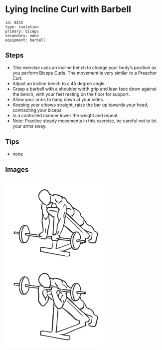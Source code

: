 # Lying Incline Curl with Barbell
> 

``` 
id: 0215 
type: isolation 
primary: biceps 
secondary: none 
equipment: barbell 
``` 

## Steps

 - This exercise uses an incline bench to change your body’s position as you perform Biceps Curls. The movement is very similar to a Preacher Curl.
 - Adjust an incline bench to a 45 degree angle.
 - Grasp a barbell with a shoulder width grip and lean face down against the bench, with your feet resting on the floor for support.
 - Allow your arms to hang down at your sides.
 - Keeping your elbows straight, raise the bar up towards your head, contracting your biceps.
 - In a controlled manner lower the weight and repeat.
 - Note: Practice steady movements in this exercise, be careful not to let your arms sway.

## Tips

 - none

## Images

<svg width="236pt" height="200pt" viewBox="0 0 236 200" xmlns="http://www.w3.org/2000/svg">
  <g fill="#FFF">
    <path d="M0 0h236v200H0V0m79.6 42.08c.62 6.42 4.73 11.72 9.56 15.71-1.68 3.53-2.71 7.37-2.83 11.3-.37 3.17 2.49 5.67 2.17 8.84-.29 4.69 1.01 9.28.91 13.96-.88 4.84-2.78 9.83-1.38 14.77 1.31 6.07 2.29 12.23 2.2 18.46-.62 3.69-5.05 3.81-7.75 5.24l.04 2.55c-.55.33-1.63.99-2.18 1.32-7-.87-13.89-2.59-20.95-2.93-.72-5.98-1.36-12.48-5.22-17.39-2.01-2.81-5.75-3.16-8.92-3.18-7.59 1.82-10.56 10.19-11.78 17.04-3.93-.4-7.83-1-11.75-1.48-.5 1.5-1.41 2.93-1.43 4.55.31 2.67 3.81 1.05 5.4 1.55l-.37-.66c-1.1-.74-2.29-1.3-3.57-1.7.34-.37 1.02-1.11 1.37-1.48 3.28.04 6.51.79 9.78 1.06.03.48.08 1.43.11 1.91-2.2-.08-4.41-.14-6.62-.13l.21.78c1.16 2.1 4.18.78 6.15 1.31.04 7.39.96 16.51 7.8 20.88 3.63.32 8.06 1.04 10.9-1.87 4.25-3.88 5.72-9.68 7.12-15.03 7.99 1.13 16.03 1.89 24.02 3.03l-.27 1.95c.66-.96 1.31-1.94 1.95-2.91 2.04-.62 4.66-.52 5.67-2.82-1.92.19-3.82.44-5.71.75.02-.99.08-2.95.11-3.93.45-.79.89-1.58 1.34-2.37 2.61-1.24 5.98-2.46 6.55-5.71.61-6.75-1.08-13.38-1.98-20.02-2.16-7.57 3.71-14.61 2.48-22.23l-1.6 3.44c-1.46-4.77.08-9.83-1.55-14.52-1.5-4.39-1-9.3 1.02-13.43 3.23 3.71 8.79 7.5 13.69 4.64 2.81-2.54 5.36-5.5 9.27-6.39-.13.77-.38 2.32-.51 3.1l-1.2-.94c-.62 2.95-.59 6.01-1.47 8.9-2.95-.09-6.15-.79-8.82.87-1.19-1.34-2.39-2.67-3.74-3.86.45 1.93 1.12 3.8 1.81 5.65-2.02 4.98 1.33 9.36 3.78 13.37.09 8.72 2.8 17.4 1.09 26.12-1.57 6.56-3.48 13.11-3.8 19.89.05 1.72-.94 4.23 1.55 4.89.36-2.17.66-4.34.88-6.53.82-10.54 5.79-20.83 3.39-31.52-1.01-3.78-1.22-7.67-1.31-11.57 3.52 3.17 7.49 5.75 11.36 8.45-1.25 11.88-1.56 23.83-2.44 35.73-.28 2.51-.91 5.19.61 7.44 1.26-.98 2.55-1.92 3.84-2.87.08.51.26 1.52.34 2.02.49-.15 1.48-.47 1.97-.62 1.27-3.21 3.61-6 4.14-9.48.73-4.92.76-9.92 1.46-14.84 2.21-6.28 7.23-11.69 7.46-18.61-1.41 2.06-2.25 4.42-3.46 6.59-.23-.09-.69-.25-.92-.33-.99-3.86-2.62-7.7-2.12-11.77.42-4.24 1.04-8.53 2.68-12.49.77.15 2.32.47 3.09.63-2.02-3.24-5.3-5.22-8.3-7.4-.71-3.74-2.65-6.98-4.45-10.27-.92.84-1.84 1.68-2.75 2.53l2.48.48c1.28 2.57 2.17 5.3 3.24 7.95-3.59-1.14-7.4-1.15-11.13-.9.1-1.76.48-3.51.99-5.19 1.03-.98 2.23-1.76 3.25-2.75-.06-1.64-1.56-2.85-2.2-4.3-1.61.1-3.22.28-4.82.47.33-5.09.02-10.19-.36-15.26-.65.43-1.3.87-1.94 1.31.42 2.7.43 5.44.51 8.17.34 5.11-2.55 10.56-7.34 12.63-1.81-.79-3.86-1.24-5.41-2.53-5.49-5.21-12.64-10.05-13.5-18.26.56-4.39 2.95-8.33 5.92-11.51 2.38-2.01 5.6-2.69 8.64-2.72 5.58 1.12 9.03 6.49 10.01 11.77 4.09-1.19 7.63 2.82 11.41 2.05-.2-.54-.62-1.62-.82-2.16 5.58-.74 10.8 1.24 15.9 3.2 3.06 1.66 3.4 5.83 6.42 7.49-.17-2.09-.6-4.13-1.17-6.13 5.1 2.92 9.69 7.28 10.63 13.36 8.12 2.65 11.25 11.11 15.71 17.54.47-.92.9-1.86 1.31-2.81 1.33 2.08 4.12 1.39 5.94 2.64 2.13 1.56 4.23 3.17 6.21 4.91 2.61 2.94 2.82 7.07 3.98 10.65 2.38 2.22 5.25 3.94 7.23 6.6-.5 2.89-.26 5.84-.65 8.73-1.69 3.58-5.52 5.11-9.2 5.66-7.85-6.39-14.03-14.5-21.73-21.04l2.74-.52c.24.48.72 1.44.95 1.93 2.17-2.01 4.01-4.37 4.5-7.37.23.46.67 1.37.9 1.83.25-3.59.58-7.2.13-10.79-.46-.16-1.38-.47-1.84-.63.01 3.73 1.03 8.1-1.77 11.16-1.2 2.33-4.06 2.52-5.99 3.98-2.88-2.83-5.53-6.01-9.13-7.98.06-2.71.1-5.42.17-8.13 2.01-.45 3.95-1.76 6.03-1.59 1.82 1.44 3.46 3.45 6.06 3.12-1.35-1.9-3-3.63-5.08-4.73-2.29-1.79-4.85.54-7.2.96-.46-3.35.66-7.61-2.06-10.2-.81 3.32.56 6.64.47 9.99-.04 6.52-.01 13.15-1.93 19.45-.48.33-1.45.98-1.93 1.3-.28-4.14.27-8.3 2.2-12.01-.37-.18-1.1-.55-1.47-.73-2.78 4.52-3.03 10.09-2.18 15.2l1.4-2.3c.33.79.64 1.59.95 2.39-1.47 3.02-.94 6.32-1.05 9.54-1.03 3.89-2.76 7.57-3.44 11.56-1.44 6.85-6.3 12.45-7.26 19.41-1.59-.26-3.18-.52-4.77-.77 1.34 2.08 4.35 4.17 2.52 6.89-1.74 2.49-5.41.77-7.23 2.93 1.61.44 3.26.76 4.9 1.1l-1.65 2.64c-3.94.26-7.73-.87-11.53-1.69-.98-2.69-2.64-5.93.25-8.18-.69-.36-1.38-.72-2.08-1.06-3.44 1.29-7.03-.34-10.54-.38-.33-.35-.97-1.05-1.29-1.4-.58 2.99-1.27 6.06-3.82 8.02-4.45-.12-8.88-.44-13.23-1.44 3.91 3.3 9.24 3.59 14.11 3.49 1.08-.47 1.78-1.48 2.63-2.26 3.46-.01 6.95.04 10.34.87.97.9 1.1 2.32 1.67 3.46 1.59.66 2.19 2.03 1.87 3.69.36-.81.65-1.65.86-2.52 3.02.79 6.12 1.16 9.23 1.42.18 2.03.33 4.11-.3 6.09-1.22 4.22-1.5 8.62-2.31 12.93 7.56-1.07 14.42-4.59 21.58-7.04 4.82-1.68 9.52-3.69 14.29-5.52.69 2.79 1.39 5.58 2.42 8.27-6.67 3.1-13.49 5.82-20.52 8-2.85.19-5.71-.16-8.57-.07 7.74 3.23 16.31 3.71 24.53 5.05.16 3.02.4 6.36-3.02 7.64l-.57-1.11c-.23.81-.68 2.44-.91 3.25 2.17-.88 4.25-1.93 6.31-3.02.01-2.81-.11-5.62-.27-8.42-4.72-.62-9.45-1.25-14.07-2.44 6.04-2.17 12.06-4.4 17.8-7.27 1.45 1.47 2.94 2.91 4.5 4.26 2.47-.07 4.98.33 7.44-.07 5.56-2.15 7.88-8.2 9.48-13.46 2.68-.57 6.45-.59 7.53-3.66.76.26 2.27.78 3.03 1.05.83-.67 1.67-1.34 2.51-2 .61-3.09-.29-6.11-.54-9.18 1.93.39 3.87.75 5.82 1.07 1.73-2.35 4.54-4.84 3.32-8.09-.63-4.32-4.6-6.67-7.31-9.62 4.24 1.44 8.39 3.15 12.6 4.66-.08 4.27-1.24 8.43-1.47 12.69-2.26 1.05-4.64 1.92-6.73 3.28-.16 2.03-.14 4.77 1.89 5.92 4.62 1.39 9.59 2.69 14.39 1.44 2.47-1.6 3.28-4.62 3.5-7.37.45-4.45 2.18-8.59 3.32-12.86 1.05-2.42-.9-4.5-2.25-6.28-2.05-1.85-5.79-1.89-6.57-4.95-1.63-5.4-5.49-10.18-10.9-12.08-2.49-.61-4.9-1.47-7.08-2.82-.82-5.31-5.31-8.68-7.17-13.5-1.58-2.27-4.12-3.63-6.15-5.45-.47-2.48-.79-5.06-1.95-7.33-2.34-4.22-6.69-6.64-10.3-9.63-4.45-1.23-8.79-3.91-11.04-8.06-2.48-4.15-6.89-6.48-10.28-9.79-1.73-5.76-6.29-11.26-12.54-12.06-7.24-4.21-16.09-6.61-24.28-3.74-4.57-.71-6.81-4.81-8.82-8.48-1.83-3.69-6.28-4.18-9.84-5.07-7.95 1.65-14.77 8.83-14.54 17.2m39.64 4.83c.31 1.63.61 3.27.87 4.91 1.61 2.75 4.09 6.2 7.74 4.51-1.98-1.89-4.01-3.74-6.24-5.33-.21-1.05-.42-2.11-.62-3.16-.43-.24-1.31-.7-1.75-.93m14.09 6.71c-2.77 1.4-4.89 3.71-6.2 6.51 2.99-2.02 6.21-3.71 9.06-5.94-.22-.95-.64-2.84-.85-3.78-.71 1.04-1.37 2.12-2.01 3.21m6.28 16.39c1.91-3.12 3.8-6.41 3.87-10.19-3.17 2.4-2.81 6.73-3.87 10.19m-41.69 26.2c-1.48-1.63-2.77-3.56-4.83-4.52.63 2.98 2.7 5.28 4.5 7.62 2.53-2.78 4.84-6.06 5.36-9.88-2.41 1.64-3.62 4.36-5.03 6.78m-.86 34.3c.97-.11 1.94-.22 2.91-.34-.74-.47-2.22-1.4-2.96-1.86.57-3.19 1.18-6.38 1.34-9.63-3.97 2.39-2.42 8.14-1.29 11.83m26.44 4.07c2.7-.46 3.57-3.16 4.85-5.16.77-1.63 2.48-3.36 1.22-5.23-2.44 3.2-4.44 6.72-6.07 10.39m-10.37 18.2c-.61 4.77-.93 9.59-1.54 14.38-5.34-1.71-11.02-1.77-16.48-2.96-3.64-.84-7.4-.1-11.07.17-.33 3.5-.19 7.02-.21 10.54 2.35.29 4.69.59 7.04.89-.3-.59-.89-1.76-1.19-2.35-.75.04-2.25.12-3 .15-.54-2.43-1.04-4.87-1.47-7.32 2.68-.07 5.34-.37 8.01-.67 6.03.79 11.86 2.78 17.97 3.01 1.1-1.43 2.77-2.64 2.79-4.63.41-3.92.63-8-.35-11.85-.12.16-.37.48-.5.64M91.75 176.4c17.79 2.57 35.35 6.67 53.11 9.46-.28-.57-.85-1.72-1.14-2.29-3.49-.02-6.87-.95-10.28-1.57-12.18-2.23-24.35-4.53-36.55-6.72-1.77-.47-3.83-.45-5.22-1.81.04.97.07 1.95.08 2.93m53.59 8.84c-.22 1.87 4.77 1.08 2.85-.44-.71.11-2.13.33-2.85.44z"/>
    <path d="M103.07 70.49c7.44-.73 14.99-1.43 22.37-.02 1.01 1.05 2.04 2.07 3.1 3.07-1.04 1.99-2.35 3.98-2.42 6.31-.33 4.19-1.08 8.43-.48 12.62.93 3.46 2.65 6.69 2.9 10.33-5.13 6.29-4.51 14.93-5.13 22.54-.13.11-.37.33-.5.44.03 3.65-2.59 7.08-6.45 7.02-.16-14.62 1.98-29.16 2.07-43.78-.54.37-1.62 1.12-2.16 1.5-5.42-4-12.12-7.4-14.73-14.01-1.07-2.11.26-4.29 1.43-6.02m1.21 6.24c2.93 1.63 6.47 1.04 9.69 1.39 3.84-.1 7.82 1.54 11.52-.01-6.82-1.94-14.24-3.71-21.21-1.38zM147.69 84.4c9.62 10.06 20.44 18.88 30.35 28.65 2.81 3.13 6.6 5.11 9.53 8.12 4.63 4.67 9.68 8.91 14.28 13.63-.62 2.18-1.35 4.34-2.24 6.43-2.64.35-5.26.84-7.85 1.46.04 1.74.06 3.49.09 5.24-3.65-.59-7.29-1.25-10.97-1.67-1.46.1-2-1.44-2.85-2.3-.99 2.34-3.68 1.35-5.66 1.79-1.53 1.32-.8 3.68-1.03 5.46 3.11.63 6.23 1.24 9.41 1.38-1.64 5.38-2.92 12.07-8.41 14.86-3.26.35-7.83 1.39-9.82-2.04-4.09-5.57-4.1-12.96-3.61-19.55.91-7.09 3.76-15.48 11.33-17.78-7.46 7.01-9.47 18.18-8.11 27.95 1.15 4.25 1.3 10.56 6.64 11.63-5.73-8.49-6.05-19.49-3.04-29.02 1.1-3.7 4.25-6.38 5.06-10.19 6.54 0 8.89 7.07 9.62 12.42.54 1.32-.35 3.95 1.56 4.25 1.51-2.86.22-6.23-.66-9.11-1.21-3.74-3.44-7.13-6.75-9.31-3.74-.26-7.63-.31-10.72 2.17-7.19-6.28-13.96-13.21-22.45-17.79 1.06-2.77 2.05-5.58 3.4-8.23-.41-.4-1.21-1.19-1.62-1.58 1.5-5.63 2.9-11.28 4.52-16.87m-.75 5.74c3.18 4.99 8.22 8.4 12.1 12.81 7.01 5.96 13.12 12.83 19.72 19.21 2.82 2.66 5.09 5.94 8.43 8.01-3.15-5.7-8.33-9.92-12.83-14.53-3.8-3.55-7.1-7.63-11.23-10.83-5.81-4.44-9.93-10.77-16.19-14.67z"/>
    <path d="M190.33 99.86c2.72 3.58 3.35 8.8 7.67 11.06 2.76 1.95 6.59 1.57 9.04 4.03 3.4 2.65 3.98 7.24 6.5 10.52 2.33 1.89 5.26 2.87 7.6 4.79-.39 7.21-3.59 13.88-4.49 21.03-4.57 2.47-9.66.49-14.3-.61-.02-.64-.05-1.92-.06-2.56 1.79-.66 4.32-.54 5.16-2.57 3.26-4.61 1.32-10.46 2.58-15.65-4.34-2.76-9.52-3.62-14.18-5.67-5.97-2.15-10.13-7.13-14.96-10.98 3.86.5 6.85-2.24 8.79-5.23.67-2.66.49-5.44.65-8.16zM41.88 114.81c2.34-2.45 5.93-1.44 8.92-1.5 5.24 4.35 5.78 11.4 6.81 17.64-2.97-.49-5.93-.98-8.91-1.39-.62 1.28-1.24 2.56-1.87 3.84 1.93 3.56 6.69 2.41 9.97 3.52-1.61 5.11-2.63 11.21-7.46 14.39-3.15.82-7.32 1.98-9.87-.75-3.67-3.85-4.28-9.5-4.77-14.56.08-7.48 1.24-15.97 7.18-21.19m.61 2.04c-4.65 8.04-5.32 17.85-3.59 26.83 1.05 3.18 1.86 7.72 5.98 8.13-5.42-8.03-5.78-18.48-3.41-27.61.72-4.16 4.26-6.98 5.27-10.97-1.75.75-3.34 1.91-4.25 3.62zM141.3 112.56c2.15 2.62 4.97 4.52 7.52 6.71 4.3 4.08 8.54 8.42 13.78 11.3-2.91 3.73-4.3 8.28-5.57 12.76-8.11-1.27-16.34-1.66-24.44-2.99-.35-1.52-.71-3.03-1.08-4.54 3.66-7.55 8.01-14.96 9.79-23.24z"/>
    <path d="M48.35 133.03c1.63-1.53 3.71-1.37 5.7-.85 8.18 1.99 16.64 2.28 24.94 3.6 1.9.02 3.3 1.2 4.17 2.83-11.61-1.7-23.57-2.02-34.81-5.58zM99.85 140.79c.23-.56.71-1.67.95-2.23 2.95-.05 5.89.3 8.81.68.08.64.23 1.92.31 2.56-3.34-.51-6.68-1.1-10.07-1.01zM128.7 144.17c1.53-.75 3.02-2.06 4.85-1.64 7.98 1.21 16.08 1.62 24.01 3.21-.61.41-1.83 1.22-2.45 1.63-8.83-.75-17.61-2.11-26.41-3.2zM125.58 150.84c.94-1.75 2.58-3.11 4.1-4.38 9.03.26 17.86 2.85 26.91 2.9.05 1.9.09 3.8.14 5.7-11.3 3.63-22.26 8.28-33.58 11.9 1.19-5.31 1.78-10.73 2.43-16.12zM172.45 147.76c5.82-.08 11.6.95 17.37 1.62-.08.52-.23 1.57-.31 2.1-5.34-.54-10.74-.82-15.99-1.94-.26-.45-.8-1.34-1.07-1.78zM182.02 154.5c-.46-1.75 2.47-2.05 3.55-1.34-.02 1.27-2.52 1.86-3.55 1.34z"/>
  </g>
  <g fill="#333">
    <path d="M79.6 42.08c-.23-8.37 6.59-15.55 14.54-17.2 3.56.89 8.01 1.38 9.84 5.07 2.01 3.67 4.25 7.77 8.82 8.48 8.19-2.87 17.04-.47 24.28 3.74 6.25.8 10.81 6.3 12.54 12.06 3.39 3.31 7.8 5.64 10.28 9.79 2.25 4.15 6.59 6.83 11.04 8.06 3.61 2.99 7.96 5.41 10.3 9.63 1.16 2.27 1.48 4.85 1.95 7.33 2.03 1.82 4.57 3.18 6.15 5.45 1.86 4.82 6.35 8.19 7.17 13.5 2.18 1.35 4.59 2.21 7.08 2.82 5.41 1.9 9.27 6.68 10.9 12.08.78 3.06 4.52 3.1 6.57 4.95 1.35 1.78 3.3 3.86 2.25 6.28-1.14 4.27-2.87 8.41-3.32 12.86-.22 2.75-1.03 5.77-3.5 7.37-4.8 1.25-9.77-.05-14.39-1.44-2.03-1.15-2.05-3.89-1.89-5.92 2.09-1.36 4.47-2.23 6.73-3.28.23-4.26 1.39-8.42 1.47-12.69-4.21-1.51-8.36-3.22-12.6-4.66 2.71 2.95 6.68 5.3 7.31 9.62 1.22 3.25-1.59 5.74-3.32 8.09-1.95-.32-3.89-.68-5.82-1.07.25 3.07 1.15 6.09.54 9.18-.84.66-1.68 1.33-2.51 2-.76-.27-2.27-.79-3.03-1.05-1.08 3.07-4.85 3.09-7.53 3.66-1.6 5.26-3.92 11.31-9.48 13.46-2.46.4-4.97 0-7.44.07-1.56-1.35-3.05-2.79-4.5-4.26-5.74 2.87-11.76 5.1-17.8 7.27 4.62 1.19 9.35 1.82 14.07 2.44.16 2.8.28 5.61.27 8.42-2.06 1.09-4.14 2.14-6.31 3.02.23-.81.68-2.44.91-3.25l.57 1.11c3.42-1.28 3.18-4.62 3.02-7.64-8.22-1.34-16.79-1.82-24.53-5.05 2.86-.09 5.72.26 8.57.07 7.03-2.18 13.85-4.9 20.52-8-1.03-2.69-1.73-5.48-2.42-8.27-4.77 1.83-9.47 3.84-14.29 5.52-7.16 2.45-14.02 5.97-21.58 7.04.81-4.31 1.09-8.71 2.31-12.93.63-1.98.48-4.06.3-6.09-3.11-.26-6.21-.63-9.23-1.42-.21.87-.5 1.71-.86 2.52.32-1.66-.28-3.03-1.87-3.69-.57-1.14-.7-2.56-1.67-3.46-3.39-.83-6.88-.88-10.34-.87-.85.78-1.55 1.79-2.63 2.26-4.87.1-10.2-.19-14.11-3.49 4.35 1 8.78 1.32 13.23 1.44 2.55-1.96 3.24-5.03 3.82-8.02.32.35.96 1.05 1.29 1.4 3.51.04 7.1 1.67 10.54.38.7.34 1.39.7 2.08 1.06-2.89 2.25-1.23 5.49-.25 8.18 3.8.82 7.59 1.95 11.53 1.69l1.65-2.64c-1.64-.34-3.29-.66-4.9-1.1 1.82-2.16 5.49-.44 7.23-2.93 1.83-2.72-1.18-4.81-2.52-6.89 1.59.25 3.18.51 4.77.77.96-6.96 5.82-12.56 7.26-19.41.68-3.99 2.41-7.67 3.44-11.56.11-3.22-.42-6.52 1.05-9.54-.31-.8-.62-1.6-.95-2.39l-1.4 2.3c-.85-5.11-.6-10.68 2.18-15.2.37.18 1.1.55 1.47.73-1.93 3.71-2.48 7.87-2.2 12.01.48-.32 1.45-.97 1.93-1.3 1.92-6.3 1.89-12.93 1.93-19.45.09-3.35-1.28-6.67-.47-9.99 2.72 2.59 1.6 6.85 2.06 10.2 2.35-.42 4.91-2.75 7.2-.96 2.08 1.1 3.73 2.83 5.08 4.73-2.6.33-4.24-1.68-6.06-3.12-2.08-.17-4.02 1.14-6.03 1.59-.07 2.71-.11 5.42-.17 8.13 3.6 1.97 6.25 5.15 9.13 7.98 1.93-1.46 4.79-1.65 5.99-3.98 2.8-3.06 1.78-7.43 1.77-11.16.46.16 1.38.47 1.84.63.45 3.59.12 7.2-.13 10.79-.23-.46-.67-1.37-.9-1.83-.49 3-2.33 5.36-4.5 7.37-.23-.49-.71-1.45-.95-1.93l-2.74.52c7.7 6.54 13.88 14.65 21.73 21.04 3.68-.55 7.51-2.08 9.2-5.66.39-2.89.15-5.84.65-8.73-1.98-2.66-4.85-4.38-7.23-6.6-1.16-3.58-1.37-7.71-3.98-10.65-1.98-1.74-4.08-3.35-6.21-4.91-1.82-1.25-4.61-.56-5.94-2.64-.41.95-.84 1.89-1.31 2.81-4.46-6.43-7.59-14.89-15.71-17.54-.94-6.08-5.53-10.44-10.63-13.36.57 2 1 4.04 1.17 6.13-3.02-1.66-3.36-5.83-6.42-7.49-5.1-1.96-10.32-3.94-15.9-3.2.2.54.62 1.62.82 2.16-3.78.77-7.32-3.24-11.41-2.05-.98-5.28-4.43-10.65-10.01-11.77-3.04.03-6.26.71-8.64 2.72-2.97 3.18-5.36 7.12-5.92 11.51.86 8.21 8.01 13.05 13.5 18.26 1.55 1.29 3.6 1.74 5.41 2.53 4.79-2.07 7.68-7.52 7.34-12.63-.08-2.73-.09-5.47-.51-8.17.64-.44 1.29-.88 1.94-1.31.38 5.07.69 10.17.36 15.26 1.6-.19 3.21-.37 4.82-.47.64 1.45 2.14 2.66 2.2 4.3-1.02.99-2.22 1.77-3.25 2.75-.51 1.68-.89 3.43-.99 5.19 3.73-.25 7.54-.24 11.13.9-1.07-2.65-1.96-5.38-3.24-7.95l-2.48-.48c.91-.85 1.83-1.69 2.75-2.53 1.8 3.29 3.74 6.53 4.45 10.27 3 2.18 6.28 4.16 8.3 7.4-.77-.16-2.32-.48-3.09-.63-1.64 3.96-2.26 8.25-2.68 12.49-.5 4.07 1.13 7.91 2.12 11.77.23.08.69.24.92.33 1.21-2.17 2.05-4.53 3.46-6.59-.23 6.92-5.25 12.33-7.46 18.61-.7 4.92-.73 9.92-1.46 14.84-.53 3.48-2.87 6.27-4.14 9.48-.49.15-1.48.47-1.97.62-.08-.5-.26-1.51-.34-2.02-1.29.95-2.58 1.89-3.84 2.87-1.52-2.25-.89-4.93-.61-7.44.88-11.9 1.19-23.85 2.44-35.73-3.87-2.7-7.84-5.28-11.36-8.45.09 3.9.3 7.79 1.31 11.57 2.4 10.69-2.57 20.98-3.39 31.52-.22 2.19-.52 4.36-.88 6.53-2.49-.66-1.5-3.17-1.55-4.89.32-6.78 2.23-13.33 3.8-19.89 1.71-8.72-1-17.4-1.09-26.12-2.45-4.01-5.8-8.39-3.78-13.37-.69-1.85-1.36-3.72-1.81-5.65 1.35 1.19 2.55 2.52 3.74 3.86 2.67-1.66 5.87-.96 8.82-.87.88-2.89.85-5.95 1.47-8.9l1.2.94c.13-.78.38-2.33.51-3.1-3.91.89-6.46 3.85-9.27 6.39-4.9 2.86-10.46-.93-13.69-4.64-2.02 4.13-2.52 9.04-1.02 13.43 1.63 4.69.09 9.75 1.55 14.52l1.6-3.44c1.23 7.62-4.64 14.66-2.48 22.23.9 6.64 2.59 13.27 1.98 20.02-.57 3.25-3.94 4.47-6.55 5.71-.45.79-.89 1.58-1.34 2.37-.03.98-.09 2.94-.11 3.93 1.89-.31 3.79-.56 5.71-.75-1.01 2.3-3.63 2.2-5.67 2.82-.64.97-1.29 1.95-1.95 2.91l.27-1.95c-7.99-1.14-16.03-1.9-24.02-3.03-1.4 5.35-2.87 11.15-7.12 15.03-2.84 2.91-7.27 2.19-10.9 1.87-6.84-4.37-7.76-13.49-7.8-20.88-1.97-.53-4.99.79-6.15-1.31l-.21-.78c2.21-.01 4.42.05 6.62.13-.03-.48-.08-1.43-.11-1.91-3.27-.27-6.5-1.02-9.78-1.06-.35.37-1.03 1.11-1.37 1.48 1.28.4 2.47.96 3.57 1.7l.37.66c-1.59-.5-5.09 1.12-5.4-1.55.02-1.62.93-3.05 1.43-4.55 3.92.48 7.82 1.08 11.75 1.48 1.22-6.85 4.19-15.22 11.78-17.04 3.17.02 6.91.37 8.92 3.18 3.86 4.91 4.5 11.41 5.22 17.39 7.06.34 13.95 2.06 20.95 2.93.55-.33 1.63-.99 2.18-1.32l-.04-2.55c2.7-1.43 7.13-1.55 7.75-5.24.09-6.23-.89-12.39-2.2-18.46-1.4-4.94.5-9.93 1.38-14.77.1-4.68-1.2-9.27-.91-13.96.32-3.17-2.54-5.67-2.17-8.84.12-3.93 1.15-7.77 2.83-11.3-4.83-3.99-8.94-9.29-9.56-15.71m23.47 28.41c-1.17 1.73-2.5 3.91-1.43 6.02 2.61 6.61 9.31 10.01 14.73 14.01.54-.38 1.62-1.13 2.16-1.5-.09 14.62-2.23 29.16-2.07 43.78 3.86.06 6.48-3.37 6.45-7.02.13-.11.37-.33.5-.44.62-7.61 0-16.25 5.13-22.54-.25-3.64-1.97-6.87-2.9-10.33-.6-4.19.15-8.43.48-12.62.07-2.33 1.38-4.32 2.42-6.31-1.06-1-2.09-2.02-3.1-3.07-7.38-1.41-14.93-.71-22.37.02m44.62 13.91c-1.62 5.59-3.02 11.24-4.52 16.87.41.39 1.21 1.18 1.62 1.58-1.35 2.65-2.34 5.46-3.4 8.23 8.49 4.58 15.26 11.51 22.45 17.79 3.09-2.48 6.98-2.43 10.72-2.17 3.31 2.18 5.54 5.57 6.75 9.31.88 2.88 2.17 6.25.66 9.11-1.91-.3-1.02-2.93-1.56-4.25-.73-5.35-3.08-12.42-9.62-12.42-.81 3.81-3.96 6.49-5.06 10.19-3.01 9.53-2.69 20.53 3.04 29.02-5.34-1.07-5.49-7.38-6.64-11.63-1.36-9.77.65-20.94 8.11-27.95-7.57 2.3-10.42 10.69-11.33 17.78-.49 6.59-.48 13.98 3.61 19.55 1.99 3.43 6.56 2.39 9.82 2.04 5.49-2.79 6.77-9.48 8.41-14.86-3.18-.14-6.3-.75-9.41-1.38.23-1.78-.5-4.14 1.03-5.46 1.98-.44 4.67.55 5.66-1.79.85.86 1.39 2.4 2.85 2.3 3.68.42 7.32 1.08 10.97 1.67-.03-1.75-.05-3.5-.09-5.24 2.59-.62 5.21-1.11 7.85-1.46.89-2.09 1.62-4.25 2.24-6.43-4.6-4.72-9.65-8.96-14.28-13.63-2.93-3.01-6.72-4.99-9.53-8.12-9.91-9.77-20.73-18.59-30.35-28.65m42.64 15.46c-.16 2.72.02 5.5-.65 8.16-1.94 2.99-4.93 5.73-8.79 5.23 4.83 3.85 8.99 8.83 14.96 10.98 4.66 2.05 9.84 2.91 14.18 5.67-1.26 5.19.68 11.04-2.58 15.65-.84 2.03-3.37 1.91-5.16 2.57.01.64.04 1.92.06 2.56 4.64 1.1 9.73 3.08 14.3.61.9-7.15 4.1-13.82 4.49-21.03-2.34-1.92-5.27-2.9-7.6-4.79-2.52-3.28-3.1-7.87-6.5-10.52-2.45-2.46-6.28-2.08-9.04-4.03-4.32-2.26-4.95-7.48-7.67-11.06M41.88 114.81c-5.94 5.22-7.1 13.71-7.18 21.19.49 5.06 1.1 10.71 4.77 14.56 2.55 2.73 6.72 1.57 9.87.75 4.83-3.18 5.85-9.28 7.46-14.39-3.28-1.11-8.04.04-9.97-3.52.63-1.28 1.25-2.56 1.87-3.84 2.98.41 5.94.9 8.91 1.39-1.03-6.24-1.57-13.29-6.81-17.64-2.99.06-6.58-.95-8.92 1.5m99.42-2.25c-1.78 8.28-6.13 15.69-9.79 23.24.37 1.51.73 3.02 1.08 4.54 8.1 1.33 16.33 1.72 24.44 2.99 1.27-4.48 2.66-9.03 5.57-12.76-5.24-2.88-9.48-7.22-13.78-11.3-2.55-2.19-5.37-4.09-7.52-6.71m-92.95 20.47c11.24 3.56 23.2 3.88 34.81 5.58-.87-1.63-2.27-2.81-4.17-2.83-8.3-1.32-16.76-1.61-24.94-3.6-1.99-.52-4.07-.68-5.7.85m51.5 7.76c3.39-.09 6.73.5 10.07 1.01-.08-.64-.23-1.92-.31-2.56-2.92-.38-5.86-.73-8.81-.68-.24.56-.72 1.67-.95 2.23m28.85 3.38c8.8 1.09 17.58 2.45 26.41 3.2.62-.41 1.84-1.22 2.45-1.63-7.93-1.59-16.03-2-24.01-3.21-1.83-.42-3.32.89-4.85 1.64m-3.12 6.67c-.65 5.39-1.24 10.81-2.43 16.12 11.32-3.62 22.28-8.27 33.58-11.9-.05-1.9-.09-3.8-.14-5.7-9.05-.05-17.88-2.64-26.91-2.9-1.52 1.27-3.16 2.63-4.1 4.38m46.87-3.08c.27.44.81 1.33 1.07 1.78 5.25 1.12 10.65 1.4 15.99 1.94.08-.53.23-1.58.31-2.1-5.77-.67-11.55-1.7-17.37-1.62m9.57 6.74c1.03.52 3.53-.07 3.55-1.34-1.08-.71-4.01-.41-3.55 1.34z"/>
    <path d="M119.24 46.91c.44.23 1.32.69 1.75.93.2 1.05.41 2.11.62 3.16 2.23 1.59 4.26 3.44 6.24 5.33-3.65 1.69-6.13-1.76-7.74-4.51-.26-1.64-.56-3.28-.87-4.91zM133.33 53.62c.64-1.09 1.3-2.17 2.01-3.21.21.94.63 2.83.85 3.78-2.85 2.23-6.07 3.92-9.06 5.94 1.31-2.8 3.43-5.11 6.2-6.51zM139.61 70.01c1.06-3.46.7-7.79 3.87-10.19-.07 3.78-1.96 7.07-3.87 10.19zM104.28 76.73c6.97-2.33 14.39-.56 21.21 1.38-3.7 1.55-7.68-.09-11.52.01-3.22-.35-6.76.24-9.69-1.39zM146.94 90.14c6.26 3.9 10.38 10.23 16.19 14.67 4.13 3.2 7.43 7.28 11.23 10.83 4.5 4.61 9.68 8.83 12.83 14.53-3.34-2.07-5.61-5.35-8.43-8.01-6.6-6.38-12.71-13.25-19.72-19.21-3.88-4.41-8.92-7.82-12.1-12.81zM97.92 96.21c1.41-2.42 2.62-5.14 5.03-6.78-.52 3.82-2.83 7.1-5.36 9.88-1.8-2.34-3.87-4.64-4.5-7.62 2.06.96 3.35 2.89 4.83 4.52zM42.49 116.85c.91-1.71 2.5-2.87 4.25-3.62-1.01 3.99-4.55 6.81-5.27 10.97-2.37 9.13-2.01 19.58 3.41 27.61-4.12-.41-4.93-4.95-5.98-8.13-1.73-8.98-1.06-18.79 3.59-26.83zM97.06 130.51c-1.13-3.69-2.68-9.44 1.29-11.83-.16 3.25-.77 6.44-1.34 9.63.74.46 2.22 1.39 2.96 1.86-.97.12-1.94.23-2.91.34zM123.5 134.58c1.63-3.67 3.63-7.19 6.07-10.39 1.26 1.87-.45 3.6-1.22 5.23-1.28 2-2.15 4.7-4.85 5.16zM113.13 152.78c.13-.16.38-.48.5-.64.98 3.85.76 7.93.35 11.85-.02 1.99-1.69 3.2-2.79 4.63-6.11-.23-11.94-2.22-17.97-3.01-2.67.3-5.33.6-8.01.67.43 2.45.93 4.89 1.47 7.32.75-.03 2.25-.11 3-.15.3.59.89 1.76 1.19 2.35-2.35-.3-4.69-.6-7.04-.89.02-3.52-.12-7.04.21-10.54 3.67-.27 7.43-1.01 11.07-.17 5.46 1.19 11.14 1.25 16.48 2.96.61-4.79.93-9.61 1.54-14.38z"/>
    <path d="M91.75 176.4c-.01-.98-.04-1.96-.08-2.93 1.39 1.36 3.45 1.34 5.22 1.81 12.2 2.19 24.37 4.49 36.55 6.72 3.41.62 6.79 1.55 10.28 1.57.29.57.86 1.72 1.14 2.29-17.76-2.79-35.32-6.89-53.11-9.46zM145.34 185.24c.72-.11 2.14-.33 2.85-.44 1.92 1.52-3.07 2.31-2.85.44z"/>
  </g>
</svg>

<svg width="236pt" height="200pt" viewBox="0 0 236 200" xmlns="http://www.w3.org/2000/svg">
  <g fill="#FFF">
    <path d="M0 0h236v200H0V0m79.64 43.01c1.11 4.68 3.15 9.4 7.15 12.32-1.63.17-3.26.39-4.86.78-5.1 1.58-10.32-.62-15.45-.86-.88.55-1.75 1.12-2.61 1.72 5.14.59 10.32.97 15.4 1.96.24.57.71 1.7.95 2.27-10.32-1.3-20.75-2.09-30.87-4.6l-.12-1.55c4.58-.77 9.01 1.55 13.58 1.76l2.16-2.01c-2.31-.22-4.61-.48-6.91-.78l1.88-1.42c-3.69 1.42-7.52.59-11.26-.04-.56 1.18-1.12 2.37-1.68 3.55l1.17 2.34c2.88.45 5.76.94 8.62 1.52-1.63 5.09-2.66 11.17-7.46 14.34-2.81.6-6.16 1.69-8.82.12-3.7-2.76-4.85-7.62-5.27-11.98-.72-.05-1.46-.06-2.18-.08.49 4.76 1.81 9.79 5.27 13.29 2.48 2.99 6.88 1.94 10.23 1.63 6.45-2.92 8.38-10.56 10.02-16.82 6.73.93 13.49 1.69 20.24 2.45-.26 1.75-.58 3.49-.94 5.22 2.59 7.75 1.11 16.02 1.45 24 .2 3.28 2.45 5.86 4.42 8.28 1.07 1.27 1.76 2.98 3.35 3.72 2.07 1.22 4.74 3.09 6.87.83 4.88-5.81 11.83-11.28 11.47-19.67 2.41 1.97 4.59 4.24 7.26 5.87.29-.08.86-.24 1.14-.32.07-.27.21-.82.27-1.1-4.56-4.62-11.39-7.85-12.86-14.75-.46-4.89 4.79-4.97 8.27-5.19.28 1.91.56 3.81.86 5.71-2.09.38-4.31.57-6.07 1.87 2.23.31 4.49.33 6.74.17 2.65 4.31 3.31 9.49 3.86 14.43 1.28 2.83 1.84 5.89 1.05 8.95-.69 10.32-1.28 20.66-2.37 30.96.04 11.78-1.79 23.47-2.02 35.23-5.34-1.67-11-1.77-16.45-2.93-3.66-.83-7.43-.12-11.11.17-.28 3.49-.16 7-.2 10.5 21.89 3.49 43.59 8.19 65.46 11.84 2.73.53 4.99-1.45 7.32-2.52 0-2.81-.12-5.62-.28-8.42-4.7-.63-9.42-1.25-14.03-2.39 12.16-4.21 23.56-10.25 35.59-14.78 6.09-1.8 11.81-4.6 17.81-6.68-.6-2.95-1.57-5.83-1.72-8.86 1.94.36 3.9.71 5.86 1.01 1.73-2.36 4.54-4.85 3.3-8.12-.65-4.32-4.6-6.69-7.39-9.59 4.3 1.38 8.44 3.21 12.72 4.66-.2 4.26-1.24 8.43-1.54 12.69-2.25 1.05-4.61 1.92-6.71 3.26-.19 2.04-.12 4.8 1.91 5.94 4.62 1.41 9.61 2.72 14.41 1.43 3.21-2.06 3.26-6.14 3.82-9.49.63-4.35 2.76-8.33 3.3-12.69-.53-1.77-1.69-3.33-2.94-4.64-2.41-1.51-5.91-2.08-6.51-5.34-1.56-5.17-5.5-9.52-10.58-11.37-2.48-.63-4.88-1.48-7.08-2.79-.86-5.27-5.23-8.71-7.16-13.48-1.57-2.29-4.11-3.67-6.15-5.5-.44-2.5-1.07-4.95-1.77-7.38-1.43 2.59-.94 5.65.02 8.31 2.3 2.34 5.26 4 7.3 6.63-.45 2.93-.21 5.91-.63 8.84-1.65 3.61-5.53 5.11-9.22 5.66-7.8-6.59-14.32-14.51-21.82-21.42 1.24.22 2.47.55 3.66.99l.51-.21c1.08.96 2.18 1.91 3.28 2.85 2.48-.05 5.01.37 7.47-.08 6.79-2.86 8.81-10.79 10.37-17.28 3.43.33 6.9.41 10.28 1.16 1.33-1.87 1.51-4.09.98-6.28-7.18-.49-14.25-2.16-21.47-2.4-.44 1.52-.78 3.06-1.08 4.61.75.92 1.49 1.85 2.22 2.79.63.25 1.28.51 1.92.76l-.57-1.56c2.02.22 4.04.4 6.06.55-1.38 4.61-2.41 9.69-5.98 13.19-2.54 2.83-6.82 2.16-10.18 1.67-4.87-3.86-5.79-10.6-5.87-16.43-.26-3.28 1.06-6.59.17-9.81-1.08.32-1.8 1.33-2.77 1.85-6.3-.46-12.53-1.67-18.86-1.84.09.73-.16 1.83.86 1.98 6.53.9 13.17 1.13 19.6 2.66-.65.37-1.95 1.12-2.6 1.49-9.75-.67-19.39-2.63-29.13-3.34-.56.15-1.68.44-2.24.58 2.25.94 4.59 1.64 6.95 2.28.46 3.58-2.15 6.24-4.12 8.87-.76-3.13-2.67-6.87.19-9.58-.68-.24-2.04-.71-2.72-.95-.26 1.59-1.5 3.18-.91 4.83 1.63 5.31 3.19 10.8 6.35 15.44 2.56 2.72 5.04 5.5 7.25 8.53-.2-2.48-.84-4.91-2.49-6.84-.06-4.89 3.1-8.82 6.42-12.04-.4-.15-1.2-.44-1.6-.59-.84.44-1.68.89-2.53 1.33-1.37 3.44-2.51 6.99-4.28 10.27-1.74-2.82-3.94-5.77-3.49-9.28.62-2 1.85-3.74 2.91-5.52 2.24-1.74 3.94.96 5.37 2.34-.21-1.15-.42-2.3-.64-3.45-1.12-.34-2.23-.72-3.32-1.13-.31-.64-.92-1.93-1.23-2.57 5.42.38 10.72 1.82 16.16 1.94-1.52 1.31-3.05 2.6-4.56 3.92.83-.2 2.49-.61 3.32-.82.04 3.77.21 7.59-.68 11.28-.66 4.12-3 7.67-4.72 11.4.05.56.13 1.68.17 2.24 2.79-4.64 6.1-9.19 6.77-14.73 4.13 4.81 8.8 9.1 13.64 13.17 5.85 5.84 12.24 11.1 18.04 16.99 7.83 5.99 14.71 13.11 21.85 19.9-.63 2.14-1.33 4.27-2.15 6.35-2.69.43-5.36.95-8.02 1.53.2 2.81.55 5.61.83 8.41-8.34 2.98-16.66 6.04-24.72 9.7-9.95 3.78-19.3 9.27-29.72 11.69-2.68.02-5.35-.17-8.03-.09 7.86 3.14 16.45 3.74 24.76 5.04-.07 1.91.06 3.85-.3 5.73-2.09 1.74-4.84 1.92-7.39 1.39-20.14-3.78-40.29-7.5-60.44-11.2-.53-2.35-1.01-4.7-1.44-7.05 3.47.1 6.95-1.16 10.38-.32 5.19.93 10.28 2.39 15.57 2.64 1.33-1.5 3.14-2.92 2.98-5.16.17-5.18 1.31-10.26 1.32-15.45.1-7.69 1.59-15.33 1.19-23.03.08-8.64 1.78-17.3.42-25.91 2.08 5.02 5.49 9.38 9.27 13.24-1.6 10.14-1.44 20.47-2.56 30.67-.05 8.68-1.58 17.24-2.76 25.81 8.59-1.4 16.38-5.48 24.57-8.19 10.98-4.45 22.31-7.97 33.19-12.68.47-2.7 1.47-5.24 2.34-7.82-3.18-1.33-6.59-2.11-9.64-3.75-3.23-1.93-5.52-4.99-8.01-7.72-7.81-7.44-16.07-14.43-25.22-20.19l1.87-.73c-.82.25-2.45.75-3.27.99 2.01-2.43 3.53-5.19 4.58-8.16-2.73-3.37.13-7.31.51-10.95-3.44 2.46-4.04 6.86-3.22 10.75-.79 1.69-1.61 3.36-2.37 5.07l-.23.27c-1 1.4-1.74 3.08-3.16 4.1-1.94.25-3.91.22-5.84-.05a69.133 69.133 0 0 1-6.5-8.17c-3.89-7.54-3.93-16.32-7.04-24.14-1.53-3.1-2.19-6.52-3.12-9.82-2.72.14-5.43.47-8.09 1.06-.51-.87-1.01-1.73-1.52-2.6 3.84-.51 7.76.1 11.42 1.3-.25-2.83-.31-5.84 2.05-7.82 4.56.73 9.6-.1 13.77 2.22-.76.21-2.29.63-3.06.84.17.41.5 1.25.67 1.67 3.78.56 8.01 2.22 11.53-.16-3.01-.55-5.96-1.37-8.99-1.8.03-1.09.05-2.18.06-3.26l-4.5-1.41c-.45.25-1.35.74-1.8.99-.39-.25-1.18-.74-1.57-.98-2.15.09-4.32-.07-6.45.29-1.85 1.05-3.63 2.25-5.69 2.84.05-.76.13-2.28.18-3.04 2.37-.14 4.73-.39 7.04-.95-1.45-1.94-3.79-1.41-5.84-1.1.15-4.13-.27-8.26.1-12.39-.39-.04-1.16-.13-1.55-.18-1.29 4.6.18 9.68-1.74 14.27-.86.87-1.71 1.75-2.55 2.63-.35-.47-1.07-1.43-1.42-1.9-.01.4-.03 1.2-.03 1.61-3.01-.42-6.02-.91-9.05-1.08-5.1-4.63-11.16-9.38-11.92-16.77.53-4.39 2.91-8.35 5.89-11.53 3.44-2.68 8.79-3.9 12.52-1.11 3.95 2.51 5.42 7.14 6.61 11.4.21 1.35.94 1.75 2.18 1.21.01-.59.02-1.77.03-2.36 3 .51 5.82 1.72 8.81 2.26-.24-.61-.72-1.85-.95-2.46 5.59-.78 10.82 1.21 15.93 3.17 3.15 1.67 3.4 6.07 6.69 7.52-.33-2.17-1.11-4.19-1.83-6.24 5.36 2.7 10.03 7.27 11.04 13.41 3.29 1.21 5.97 3.49 8.56 5.79.41-.66.82-1.33 1.23-1.99-3.18-1.8-5.81-4.34-8.54-6.71-1.08-4.07-3.88-7.37-6.98-10.08-1.9-1.3-4.33-1.35-6.36-2.38-7.07-4.07-15.68-6.09-23.62-3.37-4.51-.77-6.71-4.82-8.73-8.45-1.81-3.69-6.26-4.2-9.8-5.12-8.29 1.69-15.33 9.44-14.55 18.16m-46.18 7.75c-3.94-.39-7.84-1.02-11.77-1.46-.46 1.51-1.45 2.97-1.37 4.6.29 2.91 4.43.71 5.96 1.37-1.42-1.06-3.09-1.68-4.69-2.39 3.11-2.86 7.62-.05 11.34-.25l.08 1.91c-2.23-.09-4.46-.16-6.69-.27.18.5.53 1.52.71 2.02 1.91-.02 3.82.08 5.74.13.01 1.85.04 3.69.09 5.54.63-.73 1.24-1.46 1.86-2.2-.02-7.7 1.02-16.48 7.11-21.91 2.35-2.48 5.96-1.5 8.96-1.54 4.62 4.07 6.28 10.4 6.14 16.36.67-.6 1.35-1.2 2.03-1.8-.67-4.9-1.65-10.08-4.84-14.04-2.05-2.72-5.77-3.14-8.94-3.09-7.56 1.85-10.48 10.18-11.72 17.02m8.73-10.42c-4.37 8.08-5.2 17.81-3.2 26.7.98 3.17 1.97 7.27 5.89 7.89-5.33-8.15-5.79-18.59-3.41-27.8.95-4.05 4-7.07 5.49-10.88-2.12.64-3.8 2.13-4.77 4.09m77.05 6.47c.31 1.67.6 3.34.86 5.02 1.65 2.64 3.7 5.84 7.35 4.45-1.76-1.98-3.7-3.79-5.85-5.34-.2-1.02-.4-2.04-.59-3.06-.44-.27-1.32-.8-1.77-1.07M168 49.77c-5.45 1.57-7.81 7.39-9.8 12.14.6.62 1.19 1.24 1.78 1.86 1.11-5.22 4.23-9.81 8.89-12.45 2.15.44 4.5.41 6.49 1.42 4.24 3.77 4.93 9.81 5.58 15.11l.94-.04c1.2-1.33.7-3.22.54-4.82-1.04-5.12-3.31-10.3-7.79-13.29-2.21.03-4.43-.2-6.63.07m-34.11 1.03c2.51 2 5.41 3.38 8.15 5.03 2.99 1.77 4.38 5.09 6.56 7.65-.33-1.8-.23-3.95-1.73-5.26-3.61-3.53-8.14-6.05-12.98-7.42m30.82 7.91c-3.81 9.1-4.17 19.75-.12 28.84.81 1.76 2.21 2.85 4.22 3.27-5.76-8.72-6.16-19.97-2.88-29.67 1.18-3.39 3.89-6 4.87-9.49-3.08 1.21-4.8 4.18-6.09 7.05m-17.52 31.66c2.12 3.9 5.99 6.33 8.89 9.6 3.95 4.38 8.84 7.77 12.71 12.21 4.58 4.79 9.47 9.27 13.95 14.16 1.28 1.43 2.71 2.75 4.37 3.74-1.27-2.99-3.78-5.19-5.87-7.6-5.42-5.41-10.81-10.86-16.3-16.19-6.53-4.65-10.99-11.6-17.75-15.92z"/>
    <path d="M82.53 57.19c4.22-.59 7.9 1.33 10.93 4.07 5.38.13 10.89-.04 16.14 1.26l1.49 2.01c-5.39-.13-10.74-.91-16.13-1.22-1.13-.04-2.06.69-3.06 1.09 2.89.78 5.89 1.03 8.82 1.63-.81.09-2.45.27-3.27.37 1 .87 2 1.72 3.01 2.57-.49 3.1-1.19 6.41-.03 9.45.63 2.14 2.13 3.82 3.16 5.76-.24 3.05-1.71 5.88-2.11 8.93-1.06 1.4-2.13 2.79-3.23 4.17-2.29 1.91-3.86 4.55-6.17 6.4-4.92-.4-7.55-5.44-7.97-9.83l-.6 2.29c-.95-2.57-2.43-5.19-1.97-8.03.49-6.09.4-12.27-.85-18.27-.45-1.86-.18-3.77.1-5.63.53-.05 1.59-.14 2.13-.18-.5-.08-1.48-.24-1.97-.31.47-2.19 1.02-4.37 1.58-6.53m7.54 11.75c-1.25 2.09-.52 4.61-.41 6.88.3 4.88 4.59 8.01 6.29 12.33.86 1.58 1.09 3.67 2.67 4.76.89-2.34-1.01-4.64-1.44-6.91 1.09-.47 2.16-1 3.2-1.6.31-1.41.5-2.84.57-4.3-1.1 1.28-2.1 2.63-3.06 4.01-3.4-.46-4.22-4.33-5.72-6.87.38-2.22-.58-4.23-1.68-6.08 1.42-1.57 2.89-3.1 4.22-4.76-1.55.72-3.8.8-4.64 2.54zM172.23 70.91c5.89-.42 11.74.88 17.59 1.48-.09.52-.26 1.56-.34 2.08-5.26-.58-10.63-.74-15.77-1.97-.37-.4-1.11-1.19-1.48-1.59zM148.86 72.15c2.49-.03 4.97.18 7.46.24.45 5.77.85 11.96 4.36 16.82-1.34.05-2.66.12-3.99.23-2.54-2.49-4.99-5.1-7.84-7.25-.02-3.34-.4-6.71.01-10.04zM190.39 99.81c2.56 3.69 3.35 8.85 7.62 11.13 2.79 1.91 6.6 1.59 9.06 4.05 3.35 2.64 3.95 7.19 6.44 10.46 2.33 1.91 5.25 2.91 7.62 4.78-.4 7.23-3.56 13.92-4.51 21.09-4.59 2.36-9.63.48-14.27-.65-.02-.62-.05-1.86-.07-2.48 1.77-.72 4.29-.6 5.16-2.61 3.28-4.62 1.31-10.49 2.65-15.7-6.35-3.77-14.18-4.41-20.17-8.89-3.03-2.53-5.98-5.16-9.01-7.68 3.85.41 6.86-2.31 8.81-5.31.59-2.69.47-5.46.67-8.19zM135.63 109.87c1.04-.04 2.07-.04 3.11-.03l-.42.83c4.4 3.59 9.03 6.95 13.01 11.03 4.08 4.24 9.36 7.17 13.08 11.79 2.25 2.13 4.21 5.18 7.55 5.56 2.23.5 4.46 1.06 6.68 1.66-1.44 2.8-1.37 7.16-5.19 7.84-16.42 6-32.66 12.56-49.31 17.93.24-4.51 1.03-8.98 1.08-13.51.21-13.8 2.37-27.53 2.17-41.34 2.83.33 6.84 1.83 8.24-1.76z"/>
  </g>
  <g fill="#333">
    <path d="M79.64 43.01c-.78-8.72 6.26-16.47 14.55-18.16 3.54.92 7.99 1.43 9.8 5.12 2.02 3.63 4.22 7.68 8.73 8.45 7.94-2.72 16.55-.7 23.62 3.37 2.03 1.03 4.46 1.08 6.36 2.38 3.1 2.71 5.9 6.01 6.98 10.08 2.73 2.37 5.36 4.91 8.54 6.71-.41.66-.82 1.33-1.23 1.99-2.59-2.3-5.27-4.58-8.56-5.79-1.01-6.14-5.68-10.71-11.04-13.41.72 2.05 1.5 4.07 1.83 6.24-3.29-1.45-3.54-5.85-6.69-7.52-5.11-1.96-10.34-3.95-15.93-3.17.23.61.71 1.85.95 2.46-2.99-.54-5.81-1.75-8.81-2.26-.01.59-.02 1.77-.03 2.36-1.24.54-1.97.14-2.18-1.21-1.19-4.26-2.66-8.89-6.61-11.4-3.73-2.79-9.08-1.57-12.52 1.11-2.98 3.18-5.36 7.14-5.89 11.53.76 7.39 6.82 12.14 11.92 16.77 3.03.17 6.04.66 9.05 1.08 0-.41.02-1.21.03-1.61.35.47 1.07 1.43 1.42 1.9.84-.88 1.69-1.76 2.55-2.63 1.92-4.59.45-9.67 1.74-14.27.39.05 1.16.14 1.55.18-.37 4.13.05 8.26-.1 12.39 2.05-.31 4.39-.84 5.84 1.1-2.31.56-4.67.81-7.04.95-.05.76-.13 2.28-.18 3.04 2.06-.59 3.84-1.79 5.69-2.84 2.13-.36 4.3-.2 6.45-.29.39.24 1.18.73 1.57.98.45-.25 1.35-.74 1.8-.99l4.5 1.41c-.01 1.08-.03 2.17-.06 3.26 3.03.43 5.98 1.25 8.99 1.8-3.52 2.38-7.75.72-11.53.16-.17-.42-.5-1.26-.67-1.67.77-.21 2.3-.63 3.06-.84-4.17-2.32-9.21-1.49-13.77-2.22-2.36 1.98-2.3 4.99-2.05 7.82-3.66-1.2-7.58-1.81-11.42-1.3.51.87 1.01 1.73 1.52 2.6 2.66-.59 5.37-.92 8.09-1.06.93 3.3 1.59 6.72 3.12 9.82 3.11 7.82 3.15 16.6 7.04 24.14 1.95 2.88 4.14 5.62 6.5 8.17 1.93.27 3.9.3 5.84.05 1.42-1.02 2.16-2.7 3.16-4.1l.23-.27c.76-1.71 1.58-3.38 2.37-5.07-.82-3.89-.22-8.29 3.22-10.75-.38 3.64-3.24 7.58-.51 10.95-1.05 2.97-2.57 5.73-4.58 8.16.82-.24 2.45-.74 3.27-.99l-1.87.73c9.15 5.76 17.41 12.75 25.22 20.19 2.49 2.73 4.78 5.79 8.01 7.72 3.05 1.64 6.46 2.42 9.64 3.75-.87 2.58-1.87 5.12-2.34 7.82-10.88 4.71-22.21 8.23-33.19 12.68-8.19 2.71-15.98 6.79-24.57 8.19 1.18-8.57 2.71-17.13 2.76-25.81 1.12-10.2.96-20.53 2.56-30.67-3.78-3.86-7.19-8.22-9.27-13.24 1.36 8.61-.34 17.27-.42 25.91.4 7.7-1.09 15.34-1.19 23.03-.01 5.19-1.15 10.27-1.32 15.45.16 2.24-1.65 3.66-2.98 5.16-5.29-.25-10.38-1.71-15.57-2.64-3.43-.84-6.91.42-10.38.32.43 2.35.91 4.7 1.44 7.05 20.15 3.7 40.3 7.42 60.44 11.2 2.55.53 5.3.35 7.39-1.39.36-1.88.23-3.82.3-5.73-8.31-1.3-16.9-1.9-24.76-5.04 2.68-.08 5.35.11 8.03.09 10.42-2.42 19.77-7.91 29.72-11.69 8.06-3.66 16.38-6.72 24.72-9.7-.28-2.8-.63-5.6-.83-8.41 2.66-.58 5.33-1.1 8.02-1.53.82-2.08 1.52-4.21 2.15-6.35-7.14-6.79-14.02-13.91-21.85-19.9-5.8-5.89-12.19-11.15-18.04-16.99-4.84-4.07-9.51-8.36-13.64-13.17-.67 5.54-3.98 10.09-6.77 14.73-.04-.56-.12-1.68-.17-2.24 1.72-3.73 4.06-7.28 4.72-11.4.89-3.69.72-7.51.68-11.28-.83.21-2.49.62-3.32.82 1.51-1.32 3.04-2.61 4.56-3.92-5.44-.12-10.74-1.56-16.16-1.94.31.64.92 1.93 1.23 2.57 1.09.41 2.2.79 3.32 1.13.22 1.15.43 2.3.64 3.45-1.43-1.38-3.13-4.08-5.37-2.34-1.06 1.78-2.29 3.52-2.91 5.52-.45 3.51 1.75 6.46 3.49 9.28 1.77-3.28 2.91-6.83 4.28-10.27.85-.44 1.69-.89 2.53-1.33.4.15 1.2.44 1.6.59-3.32 3.22-6.48 7.15-6.42 12.04 1.65 1.93 2.29 4.36 2.49 6.84-2.21-3.03-4.69-5.81-7.25-8.53-3.16-4.64-4.72-10.13-6.35-15.44-.59-1.65.65-3.24.91-4.83.68.24 2.04.71 2.72.95-2.86 2.71-.95 6.45-.19 9.58 1.97-2.63 4.58-5.29 4.12-8.87-2.36-.64-4.7-1.34-6.95-2.28.56-.14 1.68-.43 2.24-.58 9.74.71 19.38 2.67 29.13 3.34.65-.37 1.95-1.12 2.6-1.49-6.43-1.53-13.07-1.76-19.6-2.66-1.02-.15-.77-1.25-.86-1.98 6.33.17 12.56 1.38 18.86 1.84.97-.52 1.69-1.53 2.77-1.85.89 3.22-.43 6.53-.17 9.81.08 5.83 1 12.57 5.87 16.43 3.36.49 7.64 1.16 10.18-1.67 3.57-3.5 4.6-8.58 5.98-13.19-2.02-.15-4.04-.33-6.06-.55l.57 1.56c-.64-.25-1.29-.51-1.92-.76-.73-.94-1.47-1.87-2.22-2.79.3-1.55.64-3.09 1.08-4.61 7.22.24 14.29 1.91 21.47 2.4.53 2.19.35 4.41-.98 6.28-3.38-.75-6.85-.83-10.28-1.16-1.56 6.49-3.58 14.42-10.37 17.28-2.46.45-4.99.03-7.47.08-1.1-.94-2.2-1.89-3.28-2.85l-.51.21a21.3 21.3 0 0 0-3.66-.99c7.5 6.91 14.02 14.83 21.82 21.42 3.69-.55 7.57-2.05 9.22-5.66.42-2.93.18-5.91.63-8.84-2.04-2.63-5-4.29-7.3-6.63-.96-2.66-1.45-5.72-.02-8.31.7 2.43 1.33 4.88 1.77 7.38 2.04 1.83 4.58 3.21 6.15 5.5 1.93 4.77 6.3 8.21 7.16 13.48 2.2 1.31 4.6 2.16 7.08 2.79 5.08 1.85 9.02 6.2 10.58 11.37.6 3.26 4.1 3.83 6.51 5.34 1.25 1.31 2.41 2.87 2.94 4.64-.54 4.36-2.67 8.34-3.3 12.69-.56 3.35-.61 7.43-3.82 9.49-4.8 1.29-9.79-.02-14.41-1.43-2.03-1.14-2.1-3.9-1.91-5.94 2.1-1.34 4.46-2.21 6.71-3.26.3-4.26 1.34-8.43 1.54-12.69-4.28-1.45-8.42-3.28-12.72-4.66 2.79 2.9 6.74 5.27 7.39 9.59 1.24 3.27-1.57 5.76-3.3 8.12-1.96-.3-3.92-.65-5.86-1.01.15 3.03 1.12 5.91 1.72 8.86-6 2.08-11.72 4.88-17.81 6.68-12.03 4.53-23.43 10.57-35.59 14.78 4.61 1.14 9.33 1.76 14.03 2.39.16 2.8.28 5.61.28 8.42-2.33 1.07-4.59 3.05-7.32 2.52-21.87-3.65-43.57-8.35-65.46-11.84.04-3.5-.08-7.01.2-10.5 3.68-.29 7.45-1 11.11-.17 5.45 1.16 11.11 1.26 16.45 2.93.23-11.76 2.06-23.45 2.02-35.23 1.09-10.3 1.68-20.64 2.37-30.96.79-3.06.23-6.12-1.05-8.95-.55-4.94-1.21-10.12-3.86-14.43-2.25.16-4.51.14-6.74-.17 1.76-1.3 3.98-1.49 6.07-1.87-.3-1.9-.58-3.8-.86-5.71-3.48.22-8.73.3-8.27 5.19 1.47 6.9 8.3 10.13 12.86 14.75-.06.28-.2.83-.27 1.1-.28.08-.85.24-1.14.32-2.67-1.63-4.85-3.9-7.26-5.87.36 8.39-6.59 13.86-11.47 19.67-2.13 2.26-4.8.39-6.87-.83-1.59-.74-2.28-2.45-3.35-3.72-1.97-2.42-4.22-5-4.42-8.28-.34-7.98 1.14-16.25-1.45-24 .36-1.73.68-3.47.94-5.22-6.75-.76-13.51-1.52-20.24-2.45-1.64 6.26-3.57 13.9-10.02 16.82-3.35.31-7.75 1.36-10.23-1.63-3.46-3.5-4.78-8.53-5.27-13.29.72.02 1.46.03 2.18.08.42 4.36 1.57 9.22 5.27 11.98 2.66 1.57 6.01.48 8.82-.12 4.8-3.17 5.83-9.25 7.46-14.34-2.86-.58-5.74-1.07-8.62-1.52L47 56.11c.56-1.18 1.12-2.37 1.68-3.55 3.74.63 7.57 1.46 11.26.04l-1.88 1.42c2.3.3 4.6.56 6.91.78l-2.16 2.01c-4.57-.21-9-2.53-13.58-1.76l.12 1.55c10.12 2.51 20.55 3.3 30.87 4.6-.24-.57-.71-1.7-.95-2.27-5.08-.99-10.26-1.37-15.4-1.96.86-.6 1.73-1.17 2.61-1.72 5.13.24 10.35 2.44 15.45.86 1.6-.39 3.23-.61 4.86-.78-4-2.92-6.04-7.64-7.15-12.32m2.89 14.18c-.56 2.16-1.11 4.34-1.58 6.53.49.07 1.47.23 1.97.31-.54.04-1.6.13-2.13.18-.28 1.86-.55 3.77-.1 5.63 1.25 6 1.34 12.18.85 18.27-.46 2.84 1.02 5.46 1.97 8.03l.6-2.29c.42 4.39 3.05 9.43 7.97 9.83 2.31-1.85 3.88-4.49 6.17-6.4 1.1-1.38 2.17-2.77 3.23-4.17.4-3.05 1.87-5.88 2.11-8.93-1.03-1.94-2.53-3.62-3.16-5.76-1.16-3.04-.46-6.35.03-9.45-1.01-.85-2.01-1.7-3.01-2.57.82-.1 2.46-.28 3.27-.37-2.93-.6-5.93-.85-8.82-1.63 1-.4 1.93-1.13 3.06-1.09 5.39.31 10.74 1.09 16.13 1.22l-1.49-2.01c-5.25-1.3-10.76-1.13-16.14-1.26-3.03-2.74-6.71-4.66-10.93-4.07m89.7 13.72c.37.4 1.11 1.19 1.48 1.59 5.14 1.23 10.51 1.39 15.77 1.97.08-.52.25-1.56.34-2.08-5.85-.6-11.7-1.9-17.59-1.48m-23.37 1.24c-.41 3.33-.03 6.7-.01 10.04 2.85 2.15 5.3 4.76 7.84 7.25 1.33-.11 2.65-.18 3.99-.23-3.51-4.86-3.91-11.05-4.36-16.82-2.49-.06-4.97-.27-7.46-.24m41.53 27.66c-.2 2.73-.08 5.5-.67 8.19-1.95 3-4.96 5.72-8.81 5.31 3.03 2.52 5.98 5.15 9.01 7.68 5.99 4.48 13.82 5.12 20.17 8.89-1.34 5.21.63 11.08-2.65 15.7-.87 2.01-3.39 1.89-5.16 2.61.02.62.05 1.86.07 2.48 4.64 1.13 9.68 3.01 14.27.65.95-7.17 4.11-13.86 4.51-21.09-2.37-1.87-5.29-2.87-7.62-4.78-2.49-3.27-3.09-7.82-6.44-10.46-2.46-2.46-6.27-2.14-9.06-4.05-4.27-2.28-5.06-7.44-7.62-11.13m-54.76 10.06c-1.4 3.59-5.41 2.09-8.24 1.76.2 13.81-1.96 27.54-2.17 41.34-.05 4.53-.84 9-1.08 13.51 16.65-5.37 32.89-11.93 49.31-17.93 3.82-.68 3.75-5.04 5.19-7.84-2.22-.6-4.45-1.16-6.68-1.66-3.34-.38-5.3-3.43-7.55-5.56-3.72-4.62-9-7.55-13.08-11.79-3.98-4.08-8.61-7.44-13.01-11.03l.42-.83c-1.04-.01-2.07-.01-3.11.03z"/>
    <path d="M33.46 50.76c1.24-6.84 4.16-15.17 11.72-17.02 3.17-.05 6.89.37 8.94 3.09 3.19 3.96 4.17 9.14 4.84 14.04-.68.6-1.36 1.2-2.03 1.8.14-5.96-1.52-12.29-6.14-16.36-3 .04-6.61-.94-8.96 1.54-6.09 5.43-7.13 14.21-7.11 21.91-.62.74-1.23 1.47-1.86 2.2-.05-1.85-.08-3.69-.09-5.54-1.92-.05-3.83-.15-5.74-.13-.18-.5-.53-1.52-.71-2.02 2.23.11 4.46.18 6.69.27l-.08-1.91c-3.72.2-8.23-2.61-11.34.25 1.6.71 3.27 1.33 4.69 2.39-1.53-.66-5.67 1.54-5.96-1.37-.08-1.63.91-3.09 1.37-4.6 3.93.44 7.83 1.07 11.77 1.46z"/>
    <path d="M42.19 40.34c.97-1.96 2.65-3.45 4.77-4.09-1.49 3.81-4.54 6.83-5.49 10.88-2.38 9.21-1.92 19.65 3.41 27.8-3.92-.62-4.91-4.72-5.89-7.89-2-8.89-1.17-18.62 3.2-26.7zM119.24 46.81c.45.27 1.33.8 1.77 1.07.19 1.02.39 2.04.59 3.06 2.15 1.55 4.09 3.36 5.85 5.34-3.65 1.39-5.7-1.81-7.35-4.45-.26-1.68-.55-3.35-.86-5.02zM168 49.77c2.2-.27 4.42-.04 6.63-.07 4.48 2.99 6.75 8.17 7.79 13.29.16 1.6.66 3.49-.54 4.82l-.94.04c-.65-5.3-1.34-11.34-5.58-15.11-1.99-1.01-4.34-.98-6.49-1.42-4.66 2.64-7.78 7.23-8.89 12.45-.59-.62-1.18-1.24-1.78-1.86 1.99-4.75 4.35-10.57 9.8-12.14zM133.89 50.8c4.84 1.37 9.37 3.89 12.98 7.42 1.5 1.31 1.4 3.46 1.73 5.26-2.18-2.56-3.57-5.88-6.56-7.65-2.74-1.65-5.64-3.03-8.15-5.03z"/>
    <path d="M164.71 58.71c1.29-2.87 3.01-5.84 6.09-7.05-.98 3.49-3.69 6.1-4.87 9.49-3.28 9.7-2.88 20.95 2.88 29.67-2.01-.42-3.41-1.51-4.22-3.27-4.05-9.09-3.69-19.74.12-28.84zM90.07 68.94c.84-1.74 3.09-1.82 4.64-2.54-1.33 1.66-2.8 3.19-4.22 4.76 1.1 1.85 2.06 3.86 1.68 6.08 1.5 2.54 2.32 6.41 5.72 6.87.96-1.38 1.96-2.73 3.06-4.01-.07 1.46-.26 2.89-.57 4.3-1.04.6-2.11 1.13-3.2 1.6.43 2.27 2.33 4.57 1.44 6.91-1.58-1.09-1.81-3.18-2.67-4.76-1.7-4.32-5.99-7.45-6.29-12.33-.11-2.27-.84-4.79.41-6.88zM147.19 90.37c6.76 4.32 11.22 11.27 17.75 15.92 5.49 5.33 10.88 10.78 16.3 16.19 2.09 2.41 4.6 4.61 5.87 7.6-1.66-.99-3.09-2.31-4.37-3.74-4.48-4.89-9.37-9.37-13.95-14.16-3.87-4.44-8.76-7.83-12.71-12.21-2.9-3.27-6.77-5.7-8.89-9.6z"/>
  </g>
</svg>
